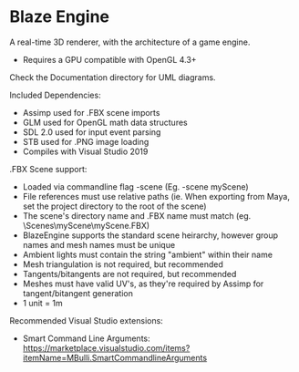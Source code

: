 # Blaze Engine
A real-time 3D renderer, with the architecture of a game engine.
- Requires a GPU compatible with OpenGL 4.3+

Check the Documentation directory for UML diagrams.

Included Dependencies:
- Assimp used for .FBX scene imports
- GLM used for OpenGL math data structures
- SDL 2.0 used for input event parsing
- STB used for .PNG image loading
- Compiles with Visual Studio 2019

.FBX Scene support:
- Loaded via commandline flag -scene <sceneName> (Eg. -scene myScene)
- File references must use relative paths (ie. When exporting from Maya, set the project directory to the root of the scene)
- The scene's directory name and .FBX name must match (eg. \Scenes\myScene\myScene.FBX)
- BlazeEngine supports the standard scene heirarchy, however group names and mesh names must be unique
- Ambient lights must contain the string "ambient" within their name
- Mesh triangulation is not required, but recommended
- Tangents/bitangents are not required, but recommended
- Meshes must have valid UV's, as they're required by Assimp for tangent/bitangent generation
- 1 unit = 1m
  
Recommended Visual Studio extensions:
- Smart Command Line Arguments: https://marketplace.visualstudio.com/items?itemName=MBulli.SmartCommandlineArguments
